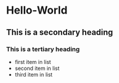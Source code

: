 Hello-World
===========
## This is a secondary heading
### This is a tertiary heading
* first item in list
* second item in list
* third item in list
